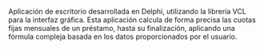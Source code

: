 Aplicación de escritorio desarrollada en Delphi, utilizando la librería VCL para la interfaz gráfica. Esta aplicación calcula de forma precisa las cuotas fijas mensuales de un préstamo, hasta su finalización, aplicando una fórmula compleja basada en los datos proporcionados por el usuario. 

